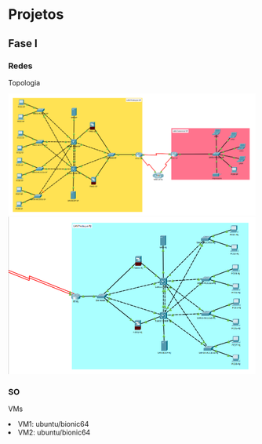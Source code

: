 <h1>Projetos</h1>
<h2>Fase I</h2>

<h3>Redes</h3>

<p>Topologia</p>
<img src="https://github.com/hakstol/Projetos/blob/main/Fase%20I/Redes/topologia-pt1.png" /img>
<img src="https://github.com/hakstol/Projetos/blob/main/Fase%20I/Redes/topologia-pt2.png" /img>

<h3>SO</h3>
<p>VMs</p>
<li>VM1: ubuntu/bionic64</li>
<li>VM2: ubuntu/bionic64</li>
